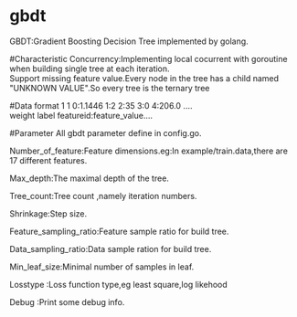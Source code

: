 gbdt
====

GBDT:Gradient Boosting Decision Tree implemented by golang.<br/>

#Characteristic
Concurrency:Implementing local cocurrent with goroutine when building single tree at each iteration.<br/>
Support missing feature value.Every node in the tree has a child named "UNKNOWN VALUE".So every tree is the ternary tree<br/> 

#Data format
1 1 0:1.1446 1:2 2:35 3:0 4:206.0 ....<br/>
weight label featureid:feature_value....<br/>

#Parameter
All gbdt parameter define in config.go.

Number_of_feature:Feature dimensions.eg:In example/train.data,there are 17 different features.

Max_depth:The maximal depth of the tree. 

Tree_count:Tree count ,namely  iteration numbers.

Shrinkage:Step size.

Feature_sampling_ratio:Feature sample ratio for build tree.

Data_sampling_ratio:Data sample ration for build tree.

Min_leaf_size:Minimal number of samples in leaf.

Losstype :Loss function type,eg least square,log likehood

Debug :Print some debug info.
